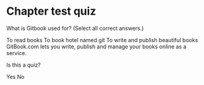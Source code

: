 # Chapter test quiz

<quiz name="Sample quiz title">
    <question multiple>
        <p>What is Gitbook used for? (Select all correct answers.)</p>
        <answer correct>To read books</answer>
        <answer>To book hotel named git</answer>
        <answer correct>To write and publish beautiful books</answer>
        <explanation>GitBook.com lets you write, publish and manage your books online as a service.</explanation>
    </question>
    <question>
        <p>Is this a quiz?</p>
        <answer correct>Yes</answer>
        <answer>No</answer>
    </question>
</quiz>